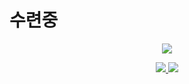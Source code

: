 # 수련중


<p align="center">
  <a href="https://github.com/Minseok0917">
    <img src="https://github-readme-stats.vercel.app/api?username=Minseok0917&theme=prussian" />
  </a> 
</p>

</p>
<p align="center">
  <a align="left" href="https://solved.ac/minseok0917">
    <img src="http://mazassumnida.wtf/api/v2/generate_badge?boj=minseok0917" />
  </a>
  <a align="left" href="https://github.com/Minseok0917">
    <img src="https://github-readme-stats.vercel.app/api/top-langs/?username=Minseok0917&layout=compact&theme=prussian" />
  </a>
</p>
